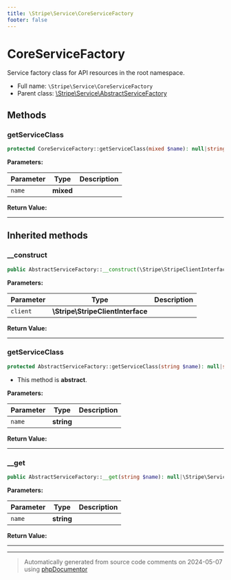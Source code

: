 ```yaml
---
title: \Stripe\Service\CoreServiceFactory
footer: false
---
```


# CoreServiceFactory

Service factory class for API resources in the root namespace.



* Full name: `\Stripe\Service\CoreServiceFactory`
* Parent class: [\Stripe\Service\AbstractServiceFactory](technical/AbstractServiceFactory.md)



## Methods

### getServiceClass



```php
protected CoreServiceFactory::getServiceClass(mixed $name): null|string
```








**Parameters:**

| Parameter | Type | Description |
|-----------|------|-------------|
| `name` | **mixed** |  |


**Return Value:**





---


## Inherited methods

### __construct



```php
public AbstractServiceFactory::__construct(\Stripe\StripeClientInterface $client): mixed
```








**Parameters:**

| Parameter | Type | Description |
|-----------|------|-------------|
| `client` | **\Stripe\StripeClientInterface** |  |


**Return Value:**





---
### getServiceClass



```php
protected AbstractServiceFactory::getServiceClass(string $name): null|string
```




* This method is **abstract**.



**Parameters:**

| Parameter | Type | Description |
|-----------|------|-------------|
| `name` | **string** |  |


**Return Value:**





---
### __get



```php
public AbstractServiceFactory::__get(string $name): null|\Stripe\Service\AbstractService|\Stripe\Service\AbstractServiceFactory
```








**Parameters:**

| Parameter | Type | Description |
|-----------|------|-------------|
| `name` | **string** |  |


**Return Value:**





---


---
> Automatically generated from source code comments on 2024-05-07 using [phpDocumentor](http://www.phpdoc.org/)
